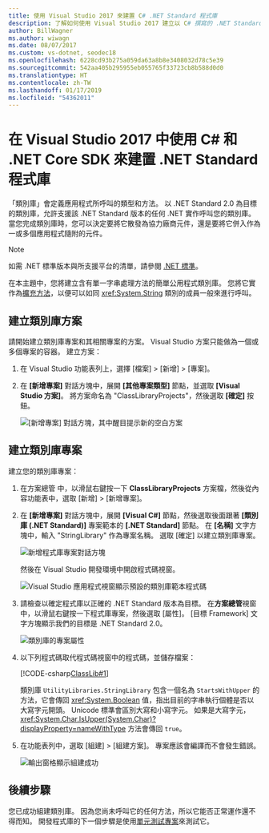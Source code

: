 ```yaml
---
title: 使用 Visual Studio 2017 來建置 C# .NET Standard 程式庫
description: 了解如何使用 Visual Studio 2017 建立以 C# 撰寫的 .NET Standard 類別庫。
author: BillWagner
ms.author: wiwagn
ms.date: 08/07/2017
ms.custom: vs-dotnet, seodec18
ms.openlocfilehash: 6228cd93b275a059da63a8b8e3408032d78c5e39
ms.sourcegitcommit: 542aa405b295955eb055765f33723cb8b588d0d0
ms.translationtype: HT
ms.contentlocale: zh-TW
ms.lasthandoff: 01/17/2019
ms.locfileid: "54362011"
---
```

# <a name="build-a-net-standard-library-with-c-and-the-net-core-sdk-in-visual-studio-2017"></a>在 Visual Studio 2017 中使用 C# 和 .NET Core SDK 來建置 .NET Standard 程式庫

「類別庫」會定義應用程式所呼叫的類型和方法。 以 .NET Standard 2.0 為目標的類別庫，允許支援該 .NET Standard 版本的任何 .NET 實作呼叫您的類別庫。 當您完成類別庫時，您可以決定要將它散發為協力廠商元件，還是要將它併入作為一或多個應用程式隨附的元件。

> [!NOTE]
> 如需 .NET 標準版本與所支援平台的清單，請參閱 [.NET 標準](../../standard/net-standard.md)。

在本主題中，您將建立含有單一字串處理方法的簡單公用程式類別庫。 您將它實作為[擴充方法](../../csharp/programming-guide/classes-and-structs/extension-methods.md)，以便可以如同 <xref:System.String> 類別的成員一般來進行呼叫。

## <a name="creating-a-class-library-solution"></a>建立類別庫方案

請開始建立類別庫專案和其相關專案的方案。 Visual Studio 方案只能做為一個或多個專案的容器。 建立方案：

1. 在 Visual Studio 功能表列上，選擇 [檔案]  >  [新增]   >  [專案]。

1. 在 **[新增專案]** 對話方塊中，展開 **[其他專案類型]** 節點，並選取 **[Visual Studio 方案]**。 將方案命名為 "ClassLibraryProjects"，然後選取 **[確定]** 按鈕。

   ![[新增專案] 對話方塊，其中醒目提示新的空白方案](./media/library-with-visual-studio/new-project-dialog.png)

## <a name="creating-the-class-library-project"></a>建立類別庫專案

建立您的類別庫專案：

1. 在方案總管  中，以滑鼠右鍵按一下 **ClassLibraryProjects** 方案檔，然後從內容功能表中，選取 [新增]  >  [新增專案]。

1. 在 **[新增專案]** 對話方塊中，展開 **[Visual C#]** 節點，然後選取後面跟著 **[類別庫 (.NET Standard)]** 專案範本的 **[.NET Standard]** 節點。 在 **[名稱]** 文字方塊中，輸入 "StringLibrary" 作為專案名稱。 選取 [確定] 以建立類別庫專案。

   ![新增程式庫專案對話方塊](./media/library-with-visual-studio/add-new-library-project.png)

   然後在 Visual Studio 開發環境中開啟程式碼視窗。

   ![Visual Studio 應用程式視窗顯示預設的類別庫範本程式碼](./media/library-with-visual-studio/string-library-project.png)

1. 請檢查以確定程式庫以正確的 .NET Standard 版本為目標。 在**方案總管**視窗中，以滑鼠右鍵按一下程式庫專案，然後選取 [屬性]。 [目標 Framework] 文字方塊顯示我們的目標是 .NET Standard 2.0。

   ![類別庫的專案屬性](./media/library-with-visual-studio/library-project-properties.png)

1. 以下列程式碼取代程式碼視窗中的程式碼，並儲存檔案：

   [!CODE-csharp[ClassLib#1](../../../samples/snippets/csharp/getting_started/with_visual_studio_2017/classlib.cs)]

   類別庫 `UtilityLibraries.StringLibrary` 包含一個名為 `StartsWithUpper` 的方法，它會傳回 <xref:System.Boolean> 值，指出目前的字串執行個體是否以大寫字元開頭。 Unicode 標準會區別大寫和小寫字元。 如果是大寫字元，<xref:System.Char.IsUpper(System.Char)?displayProperty=nameWithType> 方法會傳回 `true`。

1. 在功能表列中，選取 [組建]  >  [組建方案]。 專案應該會編譯而不會發生錯誤。

   ![輸出窗格顯示組建成功](./media/library-with-visual-studio/output-pane-successful-build.png)

## <a name="next-step"></a>後續步驟

您已成功組建類別庫。 因為您尚未呼叫它的任何方法，所以它能否正常運作還不得而知。 開發程式庫的下一個步驟是使用[單元測試專案](testing-library-with-visual-studio.md)來測試它。